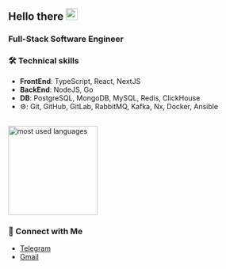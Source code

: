 ## Hello there <img src="https://raw.githubusercontent.com/iampavangandhi/iampavangandhi/master/gifs/Hi.gif" width="24px">

### Full-Stack Software Engineer

### 🛠 Technical skills

- **FrontEnd**: TypeScript, React, NextJS
- **BackEnd**: NodeJS, Go
- **DB**: PostgreSQL, MongoDB, MySQL, Redis, ClickHouse
- ⚙: Git, GitHub, GitLab, RabbitMQ, Kafka, Nx, Docker, Ansible

<br/>

<a href="https://github.com/bndroll">
  <img height="180em" src="https://github-readme-stats.vercel.app/api/top-langs/?username=bndroll&langs_count=10&theme=tokyonight&layout=compact"  alt="most used languages"/>
</a>

### 🤝 Connect with Me

* <a href="https://t.me/bounderoll">Telegram</a>
* <a href="mailto:bounderoll.23@gmail.com">Gmail</a>
